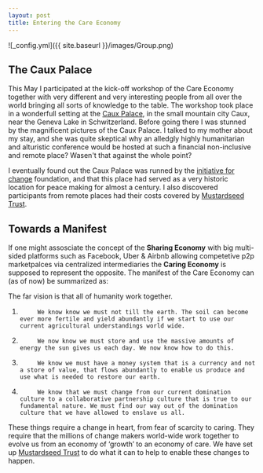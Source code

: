 ```yaml
---
layout: post
title: Entering the Care Economy
---
```


![_config.yml]({{ site.baseurl }}/images/Group.png)

## The Caux Palace

This May I participated at the kick-off workshop of the Care Economy together with very different and very interesting people from all over the world bringing all sorts of knowledge to the table. The workshop took place in a wonderfull setting at the [Caux Palace](https://en.wikipedia.org/wiki/Caux_Palace_Hotel), in the small mountain city Caux, near the Geneva Lake in Schwitzerland. Before going there I was stunned by the magnificent pictures of the Caux Palace. I talked to my mother about my stay, and she was quite skeptical why an alledgly highly humanitarian and alturistic conference would be hosted at such
a financial non-inclusive and remote place? Wasen't that against the whole point?

I eventually found out the Caux Palace was runned by the [initiative for change](https://www.iofc.org/) foundation, and that this place had served as a very historic location for peace making for almost a century. I also discovered participants from remote places had their costs covered by [Mustardseed Trust](http://www.mustardseedtrust.org/belas-salon/). 

## Towards a Manifest

If one might assosciate the concept of the **Sharing Economy** with big multi-sided platforms such as Facebook, Uber & Airbnb allowing competetive p2p marketpalces via centralized intermediaries the **Caring Economy** is supposed to represent the opposite. The manifest of the Care Economy can (as of now) be summarized as:


The far vision is that all of humanity work together.
 
1.          We know know we must not till the earth. The soil can become ever more fertile and yield abundantly if we start to use our current agricultural understandings world wide.
2.          We now know we must store and use the massive amounts of energy the sun gives us each day. We now know how to do this.
3.          We know we must have a money system that is a currency and not a store of value, that flows abundantly to enable us produce and use what is needed to restore our earth.
4.          We know that we must change from our current domination culture to a collaborative partnership culture that is true to our fundamental nature. We must find our way out of the domination culture that we have allowed to enslave us all.
 
These things require a change in heart, from fear of scarcity to caring. They require that the millions of change makers world-wide work together to evolve us from an economy of ‘growth’ to an economy of care. We have set up [Mustardseed Trust](http://www.mustardseedtrust.org/belas-salon/) to do what it can to help to enable these changes to happen.










